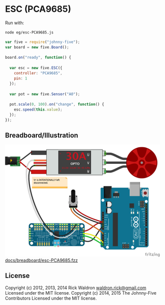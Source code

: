 <!--remove-start-->
# ESC (PCA9685)

Run with:
```bash
node eg/esc-PCA9685.js
```
<!--remove-end-->

```javascript
var five = require("johnny-five");
var board = new five.Board();

board.on("ready", function() {

  var esc = new five.ESC({
    controller: "PCA9685",
    pin: 1
  });

  var pot = new five.Sensor("A0");

  pot.scale(0, 100).on("change", function() {
    esc.speed(this.value);
  });
});

```


## Breadboard/Illustration


![docs/breadboard/esc-PCA9685.png](breadboard/esc-PCA9685.png)
[docs/breadboard/esc-PCA9685.fzz](breadboard/esc-PCA9685.fzz)




<!--remove-start-->
## License
Copyright (c) 2012, 2013, 2014 Rick Waldron <waldron.rick@gmail.com>
Licensed under the MIT license.
Copyright (c) 2014, 2015 The Johnny-Five Contributors
Licensed under the MIT license.
<!--remove-end-->
